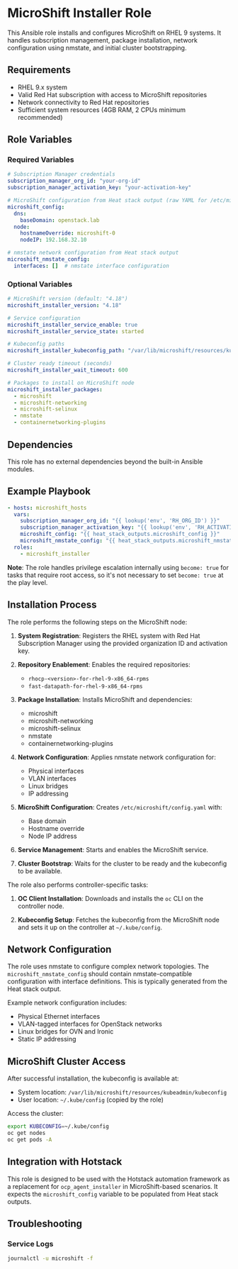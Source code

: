 # MicroShift Installer Role

This Ansible role installs and configures MicroShift on RHEL 9 systems.
It handles subscription management, package installation, network
configuration using nmstate, and initial cluster bootstrapping.

## Requirements

- RHEL 9.x system
- Valid Red Hat subscription with access to MicroShift repositories
- Network connectivity to Red Hat repositories
- Sufficient system resources (4GB RAM, 2 CPUs minimum recommended)

## Role Variables

### Required Variables

```yaml
# Subscription Manager credentials
subscription_manager_org_id: "your-org-id"
subscription_manager_activation_key: "your-activation-key"

# MicroShift configuration from Heat stack output (raw YAML for /etc/microshift/config.yaml)
microshift_config:
  dns:
    baseDomain: openstack.lab
  node:
    hostnameOverride: microshift-0
    nodeIP: 192.168.32.10

# nmstate network configuration from Heat stack output
microshift_nmstate_config:
  interfaces: []  # nmstate interface configuration
```

### Optional Variables

```yaml
# MicroShift version (default: "4.18")
microshift_installer_version: "4.18"

# Service configuration
microshift_installer_service_enable: true
microshift_installer_service_state: started

# Kubeconfig paths
microshift_installer_kubeconfig_path: "/var/lib/microshift/resources/kubeadmin/kubeconfig"

# Cluster ready timeout (seconds)
microshift_installer_wait_timeout: 600

# Packages to install on MicroShift node
microshift_installer_packages:
  - microshift
  - microshift-networking
  - microshift-selinux
  - nmstate
  - containernetworking-plugins
```

## Dependencies

This role has no external dependencies beyond the built-in Ansible modules.

## Example Playbook

```yaml
- hosts: microshift_hosts
  vars:
    subscription_manager_org_id: "{{ lookup('env', 'RH_ORG_ID') }}"
    subscription_manager_activation_key: "{{ lookup('env', 'RH_ACTIVATION_KEY') }}"
    microshift_config: "{{ heat_stack_outputs.microshift_config }}"
    microshift_nmstate_config: "{{ heat_stack_outputs.microshift_nmstate_config }}"
  roles:
    - microshift_installer
```

**Note**: The role handles privilege escalation internally using
`become: true` for tasks that require root access, so it's not
necessary to set `become: true` at the play level.

## Installation Process

The role performs the following steps on the MicroShift node:

1. **System Registration**: Registers the RHEL system with Red Hat
   Subscription Manager using the provided organization ID and activation
   key.

2. **Repository Enablement**: Enables the required repositories:
   - `rhocp-<version>-for-rhel-9-x86_64-rpms`
   - `fast-datapath-for-rhel-9-x86_64-rpms`

3. **Package Installation**: Installs MicroShift and dependencies:
   - microshift
   - microshift-networking
   - microshift-selinux
   - nmstate
   - containernetworking-plugins

4. **Network Configuration**: Applies nmstate network configuration for:
   - Physical interfaces
   - VLAN interfaces
   - Linux bridges
   - IP addressing

5. **MicroShift Configuration**: Creates `/etc/microshift/config.yaml` with:
   - Base domain
   - Hostname override
   - Node IP address

6. **Service Management**: Starts and enables the MicroShift service.

7. **Cluster Bootstrap**: Waits for the cluster to be ready and the
   kubeconfig to be available.

The role also performs controller-specific tasks:

1. **OC Client Installation**: Downloads and installs the `oc` CLI on the
   controller node.

2. **Kubeconfig Setup**: Fetches the kubeconfig from the MicroShift node
   and sets it up on the controller at `~/.kube/config`.

## Network Configuration

The role uses nmstate to configure complex network topologies. The
`microshift_nmstate_config` should contain nmstate-compatible
configuration with interface definitions. This is typically generated from
the Heat stack output.

Example network configuration includes:

- Physical Ethernet interfaces
- VLAN-tagged interfaces for OpenStack networks
- Linux bridges for OVN and Ironic
- Static IP addressing

## MicroShift Cluster Access

After successful installation, the kubeconfig is available at:

- System location: `/var/lib/microshift/resources/kubeadmin/kubeconfig`
- User location: `~/.kube/config` (copied by the role)

Access the cluster:

```bash
export KUBECONFIG=~/.kube/config
oc get nodes
oc get pods -A
```

## Integration with Hotstack

This role is designed to be used with the Hotstack automation framework
as a replacement for `ocp_agent_installer` in MicroShift-based scenarios.
It expects the `microshift_config` variable to be populated from Heat
stack outputs.

## Troubleshooting

### Service Logs

```bash
journalctl -u microshift -f
```
